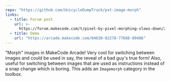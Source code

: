 ```yaml
---
repo: "https://github.com/UnicycleDumpTruck/pxt-image-morph"
links:
  - title: Forum post
    url: >-
      https://forum.makecode.com/t/pixel-by-pixel-morphing-slows-down/2980/7?u=unsignedarduino
  - title: Demo
    url: "https://arcade.makecode.com/04630-02278-77688-89486"
---
```


"Morph" images in MakeCode Arcade! Very cool for switching between images and could be used in say, the reveal of a bad guy's true form! Also, useful for switching between images that are used as instructions instead of a snap change which is boring. This adds an `Imagemorph` category in the toolbox.
